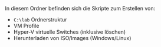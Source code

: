 In diesem Ordner befinden sich die Skripte zum Erstellen von:
- `C:\lab` Ordnerstruktur
- VM Profile
- Hyper-V virtuelle Switches (inklusive löschen)
- Herunterladen von ISO/Images (Windows/Linux)
